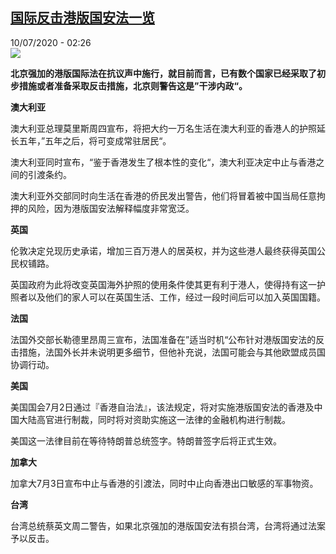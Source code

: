 <!--1594346114000-->
[国际反击港版国安法一览](http://www.rfi.fr//cn/%E4%B8%AD%E5%9B%BD/20200710-%E5%9B%BD%E9%99%85%E5%8F%8D%E5%87%BB%E6%B8%AF%E7%89%88%E5%9B%BD%E5%AE%89%E6%B3%95%E4%B8%80%E8%A7%88)
------

<div>10/07/2020 - 02:26</div><img src="https://s.rfi.fr/media/display/e9457d8e-c243-11ea-869e-005056a98db9/w:310/p:16x9/2020-07-08T000000Z_777572899_RC2ZOH9198WA_RTRMADP_3_HONGKONG-PROTESTS-SECURITY-POLICE.JPG"><p><strong>北京强加的港版国际法在抗议声中施行，就目前而言，已有数个国家已经采取了初步措施或者准备采取反击措施，北京则警告这是”干涉内政“。</strong></p><div class="t-content__body u-clearfix"><div class="m-interstitial"></div><p><strong>澳大利亚</strong></p><p>澳大利亚总理莫里斯周四宣布，将把大约一万名生活在澳大利亚的香港人的护照延长五年，”五年之后，将可变成常驻居民“。</p><p>澳大利亚同时宣布，“鉴于香港发生了根本性的变化“，澳大利亚决定中止与香港之间的引渡条约。</p><p>澳大利亚外交部同时向生活在香港的侨民发出警告，他们将冒着被中国当局任意拘押的风险，因为港版国安法解释幅度非常宽泛。</p><p><strong>英国</strong></p><p>伦敦决定兑现历史承诺，增加三百万港人的居英权，并为这些港人最终获得英国公民权铺路。</p><p>英国政府为此将改变英国海外护照的使用条件使其更有利于港人，使得持有这一护照者以及他们的家人可以在英国生活、工作，经过一段时间后可以加入英国国籍。</p><p><strong>法国</strong></p><p>法国外交部长勒德里昂周三宣布，法国准备在”适当时机“公布针对港版国安法的反击措施，法国外长并未说明更多细节，但他补充说，法国可能会与其他欧盟成员国协调行动。</p><p><strong>美国</strong></p><p>美国国会7月2日通过『香港自治法』，该法规定，将对实施港版国安法的香港及中国大陆高官进行制裁，同时将对资助实施这一法律的金融机构进行制裁。</p><p>美国这一法律目前在等待特朗普总统签字。特朗普签字后将正式生效。</p><p><strong>加拿大</strong></p><p>加拿大7月3日宣布中止与香港的引渡法，同时中止向香港出口敏感的军事物资。</p><p><strong>台湾</strong></p><p>台湾总统蔡英文周二警告，如果北京强加的港版国安法有损台湾，台湾将通过法案予以反击。</p><p> </p><div class="o-self-promo o-self-promo--nl o-self-promo--hidden" data-selfpromo-newsletter></div><div class="o-self-promo o-self-promo--app o-self-promo--hidden" data-selfpromo-app></div></div>
